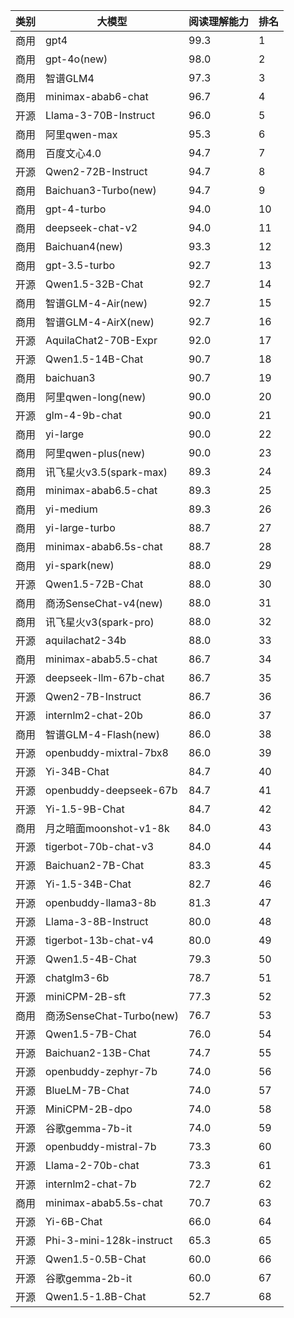 
| 类别 | 大模型                         | 阅读理解能力 | 排名 |
|-----|------------------------------|---------|----|
|商用|gpt4|99.3|1|
|商用|gpt-4o(new)|98.0|2|
|商用|智谱GLM4|97.3|3|
|商用|minimax-abab6-chat|96.7|4|
|开源|Llama-3-70B-Instruct|96.0|5|
|商用|阿里qwen-max|95.3|6|
|商用|百度文心4.0|94.7|7|
|开源|Qwen2-72B-Instruct|94.7|8|
|商用|Baichuan3-Turbo(new)|94.7|9|
|商用|gpt-4-turbo|94.0|10|
|商用|deepseek-chat-v2|94.0|11|
|商用|Baichuan4(new)|93.3|12|
|商用|gpt-3.5-turbo|92.7|13|
|开源|Qwen1.5-32B-Chat|92.7|14|
|商用|智谱GLM-4-Air(new)|92.7|15|
|商用|智谱GLM-4-AirX(new)|92.7|16|
|开源|AquilaChat2-70B-Expr|92.0|17|
|开源|Qwen1.5-14B-Chat|90.7|18|
|商用|baichuan3|90.7|19|
|商用|阿里qwen-long(new)|90.0|20|
|开源|glm-4-9b-chat|90.0|21|
|商用|yi-large|90.0|22|
|商用|阿里qwen-plus(new)|90.0|23|
|商用|讯飞星火v3.5(spark-max)|89.3|24|
|商用|minimax-abab6.5-chat|89.3|25|
|商用|yi-medium|89.3|26|
|商用|yi-large-turbo|88.7|27|
|商用|minimax-abab6.5s-chat|88.7|28|
|商用|yi-spark(new)|88.0|29|
|开源|Qwen1.5-72B-Chat|88.0|30|
|商用|商汤SenseChat-v4(new)|88.0|31|
|商用|讯飞星火v3(spark-pro)|88.0|32|
|开源|aquilachat2-34b|88.0|33|
|商用|minimax-abab5.5-chat|86.7|34|
|开源|deepseek-llm-67b-chat|86.7|35|
|开源|Qwen2-7B-Instruct|86.7|36|
|开源|internlm2-chat-20b|86.0|37|
|商用|智谱GLM-4-Flash(new)|86.0|38|
|开源|openbuddy-mixtral-7bx8|86.0|39|
|开源|Yi-34B-Chat|84.7|40|
|开源|openbuddy-deepseek-67b|84.7|41|
|开源|Yi-1.5-9B-Chat|84.7|42|
|商用|月之暗面moonshot-v1-8k|84.0|43|
|开源|tigerbot-70b-chat-v3|84.0|44|
|开源|Baichuan2-7B-Chat|83.3|45|
|开源|Yi-1.5-34B-Chat|82.7|46|
|开源|openbuddy-llama3-8b|81.3|47|
|开源|Llama-3-8B-Instruct|80.0|48|
|开源|tigerbot-13b-chat-v4|80.0|49|
|开源|Qwen1.5-4B-Chat|79.3|50|
|开源|chatglm3-6b|78.7|51|
|开源|miniCPM-2B-sft|77.3|52|
|商用|商汤SenseChat-Turbo(new)|76.7|53|
|开源|Qwen1.5-7B-Chat|76.0|54|
|开源|Baichuan2-13B-Chat|74.7|55|
|开源|openbuddy-zephyr-7b|74.0|56|
|开源|BlueLM-7B-Chat|74.0|57|
|开源|MiniCPM-2B-dpo|74.0|58|
|开源|谷歌gemma-7b-it|74.0|59|
|开源|openbuddy-mistral-7b|73.3|60|
|开源|Llama-2-70b-chat|73.3|61|
|开源|internlm2-chat-7b|72.7|62|
|商用|minimax-abab5.5s-chat|70.7|63|
|开源|Yi-6B-Chat|66.0|64|
|开源|Phi-3-mini-128k-instruct|65.3|65|
|开源|Qwen1.5-0.5B-Chat|60.0|66|
|开源|谷歌gemma-2b-it|60.0|67|
|开源|Qwen1.5-1.8B-Chat|52.7|68|

